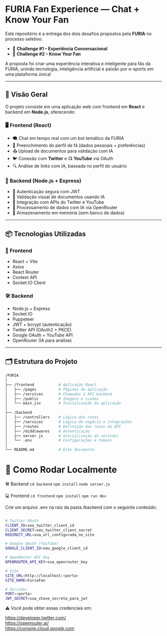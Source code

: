 # FURIA Fan Experience  —  Chat + Know Your Fan

Este repositório é a entrega dos dois desafios propostos pela **FURIA** no processo seletivo:

- 🎯 **Challenge #1 – Experiência Conversacional**
- 🧠 **Challenge #2 – Know Your Fan**

A proposta foi criar uma experiência interativa e inteligente para fãs da FURIA, unindo tecnologia, inteligência artificial e paixão por e-sports em uma plataforma única!

---

## 🚀 Visão Geral

O projeto consiste em uma aplicação web com frontend em **React** e backend em **Node.js**, oferecendo:

### 🖥️ Frontend (React)

- 🗨️ Chat em tempo real com um bot temático da FURIA  
- 📝 Preenchimento do perfil de fã (dados pessoais + preferências)  
- 📤 Upload de documentos para validação com IA  
- 🐦 Conexão com **Twitter** e 📺 **YouTube** via OAuth  
- 🔍 Análise de links com IA, baseada no perfil do usuário  

### 🧠 Backend (Node.js + Express)

- 🔐 Autenticação segura com JWT  
- 📸 Validação visual de documentos usando IA
- 🔗 Integração com APIs do Twitter e YouTube  
- 🧠 Processamento de dados com IA via OpenRouter  
- 🧾 Armazenamento em memória (sem banco de dados)

---

## 📦 Tecnologias Utilizadas

### 🧩 Frontend

- React + Vite  
- Axios  
- React Router  
- Context API  
- Socket.IO Client  

### 🛠️ Backend

- Node.js + Express  
- Socket.IO  
- Puppeteer
- JWT + bcrypt (autenticação)  
- Twitter API (OAuth2 + PKCE)
- Google OAuth + YouTube API  
- OpenRouter (IA para análise)

---

## 🗂️ Estrutura do Projeto

```bash
/FURIA
│
├── /frontend           # Aplicação React
│   ├── /pages          # Páginas da aplicação
│   ├── /services       # Chamadas à API backend
│   ├── /public         # Imagens e ícones
│   └── main.jsx        # Inicialização da aplicação
│
├── /backend
│   ├── /controllers    # Lógica das rotas
│   ├── /services       # Lógica de negócio e integrações
│   ├── /routes         # Definição das rotas da API
│   ├── /middlewares    # Autenticação
│   ├── server.js       # Inicialização do servidor
│   └── .env            # Configurações e tokens
│
└── README.md           # Este documento
```  

# 🔧 Como Rodar Localmente

🛠 Backend
`cd backend`
`npm install`
`node server.js`


💻 Frontend
`cd frontend`
`npm install`
`npm run dev`  

Crie um arquivo .env na raiz da pasta /backend com o seguinte conteúdo:

```bash

# Twitter OAuth
CLIENT_ID=seu_twitter_client_id
CLIENT_SECRET=seu_twitter_client_secret
REDIRECT_URL=sua_url_configurada_no_site

# Google OAuth (YouTube)
GOOGLE_CLIENT_ID=seu_google_client_id

# OpenRouter API Key
OPENROUTER_API_KEY=sua_openrouter_key

# Site
SITE_URL=http://localhost:<porta>
SITE_NAME=FuriaFan

# Servidor
PORT=<porta>
JWT_SECRET=sua_chave_secreta_para_jwt
```

⚠️ Você pode obter essas credenciais em:

https://developer.twitter.com/  
https://openrouter.ai/  
https://console.cloud.google.com
